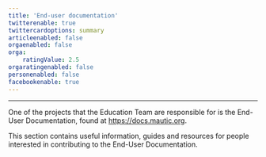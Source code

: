 ```yaml
---
title: 'End-user documentation'
twitterenable: true
twittercardoptions: summary
articleenabled: false
orgaenabled: false
orga:
    ratingValue: 2.5
orgaratingenabled: false
personenabled: false
facebookenable: true
---
```


---
One of the projects that the Education Team are responsible for is the End-User Documentation, found at https://docs.mautic.org.

This section contains useful information, guides and resources for people interested in contributing to the End-User Documentation.